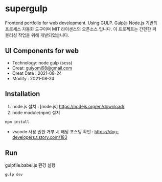 # supergulp
Frontend portfolio for web development. Using GULP. 
Gulp는 Node.js 기반의 프로세스 자동화 도구이며 MIT 라이센스의 오픈소스 입니다. 
이 프로젝트는 간편한 퍼블리싱 작업을 위해 개발되었습니다.

## UI Components for web
- Technology: node gulp (scss)
- Creat: guiyomi98@gmail.com
- Creat Date : 2021-08-24
- Modify : 2021-08-24

## Installation
1. node.js 설치                                 : [node.js] https://nodejs.org/en/download/
2. node module(npm) 설치
``` js
npm install
```
- vscode 사용 권한 거부 시 해당 포스팅 확인       : https://dog-developers.tistory.com/183

## Run
gulpfile.babel.js 환경 실행
``` js
gulp dev
```
